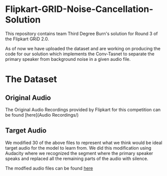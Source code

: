 # Flipkart-GRID-Noise-Cancellation-Solution

This repository contains team Third Degree Burn's solution for Round 3 of the Flipkart GRiD 2.0.

As of now we have uploaded the dataset and are working on producing the code for our solution which implements the Conv-Tasnet 
to separate the primary speaker from background noise in a given audio file.

# The Dataset
## Original Audio
The Original Audio Recordings provided by Flipkart for this competition can be found [here](Audio Recordings/)

## Target Audio
We modified 30 of the above files to represent what we think would be ideal target audio for the model to learn from. 
We did this modification using Audacity where we recognized the segment where the primary speaker speaks and replaced all the remaining
parts of the audio with silence.

The modfied audio files can be found [here](Targets/)
